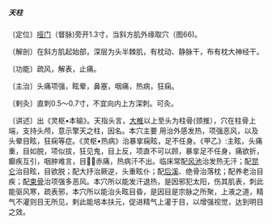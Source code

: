 ##### 天柱

〔定位〕[哑门](https://www.gmzyjc.com/read/zjs/zjs3.2.2-0.0.1.3.15.md)（督脉)旁开1.3寸，当斜方肌外缘取穴（图66)。 

〔解剖〕在斜方肌起始部，深层为头半棘肌，有枕动、静脉干，布有枕大神经干。

〔功能〕疏风，解表，止痛。

〔主治〕头痛项强，眩晕，鼻塞，咽痛，热病，狂痫。

〔剌灸〕直刺0.5〜0.7寸，不宜向内上方深刺。可灸。

〔讲述〕出《灵枢•本输》。天指头言，[大椎](https://www.gmzyjc.com/read/zjs/zjs3.2.2-0.0.1.3.14.md)以上至头为柱骨(颈推），穴在柱骨上端，支持头颅，意示擎天之柱，因名。本穴主要 用治外感发热，项强恶风，以及头晕目眩，狂痫等症。《灵枢•热病》治暴挛痫眩，足不任身。《甲乙》:主眩，头痛重，目如脱，项似拔，狂见鬼，目上反，项直不可以顾，暴挛足不任身，痛欲折，癫疾互引，咽肿难言，目𥆨𥆨赤痛，热病汗不出。临床常配[风池](https://www.gmzyjc.com/read/zjs/zjs3.1.9-12-0.0.3.3.20.md)治发热无汗；配[昆仑](https://www.gmzyjc.com/read/zjs/zjs3.1.7-8-0.0.1.3.60.md)治目眩，目欲脱；配大抒治厥逆，头重眩仆；配[后溪](https://www.gmzyjc.com/read/zjs/zjs3.1.4-6-0.0.3.3.3.md)、绝骨治落枕；配养老治目疾；配[束骨](https://www.gmzyjc.com/read/zjs/zjs3.1.7-8-0.0.1.3.65.md)治项强多恶风。本穴所以能发汗退热，是因邪犯太阳，伤其肌表，刺此能驱风寒，疏表邪，本穴所以能治头眩目昏，是因目是宗脉之所聚，上液之道，精气不灌则目无所见，剌此能培本扶元，促进精气上灌于目，以增强视觉，达到明目之效。
